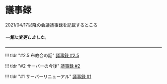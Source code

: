 # 議事録
2021/04/17以降の会議議事録を記載するところ

##### 一覧に変更しました。
---
<!-- 【!!! tldr "#＜番号＞ ＜タイトル＞"】の後にindentをつけて、議事録を書く -->

!!! tldr "#2.5 布教会の話"
    [議事録 #2.5](/2.5/)

!!! tldr "#2 サーバーの今後"
    [議事録 #2](/2/)

!!! tldr "#1 サーバーリニューアル"
    [議事録 #1](/1/)
